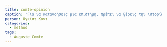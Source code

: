 ```yaml
---
title: comte-opinion
caption: 'Για να κατανοήσεις μια επιστήμη, πρέπει να ξέρεις την ιστορία της.'
person: Ογκίστ Κοντ
categories:
  - method
tags:
  - Auguste Comte
---
```

